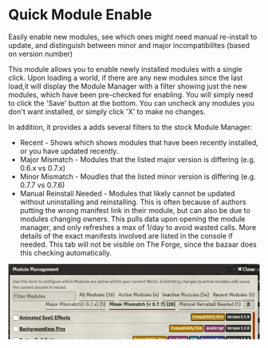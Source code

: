 # Quick Module Enable
Easily enable new modules, see which ones might need manual re-install to update, and distinguish between minor and major incompatibilites (based on version number)

This module allows you to enable newly installed modules with a single click. Upon loading a world, if there are any new modules since the last load,it will display the Module Manager with a filter showing just the new modules, which have been pre-checked for enabling. You will simply need to click the 'Save' button at the bottom. You can uncheck any modules you don't want installed, or simply click 'X' to make no changes.

In addition, it provides a adds several filters to the stock Module Manager:
* Recent - Shows which shows modules that have been recently installed, or you have updated recently.
* Major Mismatch - Modules that the listed major version is differing (e.g. 0.6.x vs 0.7.x)
* Minor Mismatch - Moudles that the listed minor version is differing (e.g. 0.7.7 vs 0.7.6) 
* Manual Reinstall Needed - Modules that likely cannot be updated without uninstalling and reinstalling.  This is often because of authors putting the wrong manifest link in their module, but can also be due to modules changing owners. This pulls data upon opening the module manager, and only refreshes a max of 1/day to avoid wasted calls. More details of the exact manifests involved are listed in the console if needed. This tab will not be visible on The Forge, since the bazaar does this checking automatically.

![Example of module manager with new filters](example.png)

